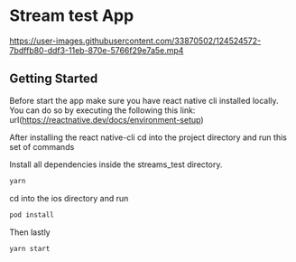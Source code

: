 # Stream test App

https://user-images.githubusercontent.com/33870502/124524572-7bdffb80-ddf3-11eb-870e-5766f29e7a5e.mp4

## Getting Started

Before start the app make sure you have react native cli installed locally.
You can do so by executing the following this link: url(https://reactnative.dev/docs/environment-setup)

After installing the react native-cli cd into the project directory and run this set of commands

Install all dependencies inside the streams_test directory.

```bash
yarn
```

cd into the ios directory and run

```bash
pod install
```

Then lastly

```bash
yarn start
```

